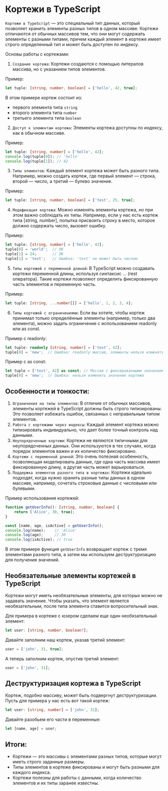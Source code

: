 # Кортежи в TypeScript
`Кортежи в TypeScript` — это специальный тип данных, который позволяет хранить элементы разных типов в одном массиве. Кортежи отличаются от обычных массивов тем, что они могут содержать элементы с разными типами, причем каждый элемент в кортеже имеет строго определенный тип и может быть доступен по индексу.

Основы работы с кортежами:
1. `Создание кортежа`: Кортежи создаются с помощью литералов массива, но с указанием типов элементов.

Пример:
```typescript
let tuple: [string, number, boolean] = ['hello', 42, true];
```
В этом примере кортеж состоит из:
- первого элемента типа `string`
- второго элемента типа `number`
- третьего элемента типа `boolean`

2. `Доступ к элементам кортежа`: Элементы кортежа доступны по индексу, как в обычном массиве.

Пример:
```typescript
let tuple: [string, number] = ['hello', 42];
console.log(tuple[0]); // 'hello'
console.log(tuple[1]); // 42
```

3. `Типы элементов`: Каждый элемент кортежа может быть разного типа. Например, можно создать кортеж, где первый элемент — строка, второй — число, а третий — булево значение.

Пример:
```typescript
let tuple: [string, number, boolean] = ['test', 25, true];
```

4. `Модификация кортежа`: Можно изменять элементы кортежа, но при этом важно соблюдать их типы. Например, если у нас есть кортеж типа [string, number], попытка присвоить строку в место, которое должно содержать число, вызовет ошибку.

Пример:
```typescript
let tuple: [string, number] = ['hello', 42];
tuple[0] = 'world';  // OK
tuple[1] = 24;       // OK
tuple[1] = 'test';   // Ошибка: 'test' не может быть числом
```

5. `Типы кортежей с переменной длиной`: В TypeScript можно создавать кортежи переменной длины, используя синтаксис ... (rest оператора). Такие кортежи позволяют определить фиксированную часть элементов и переменную часть.

Пример:
```typescript
let tuple: [string, ...number[]] = ['hello', 1, 2, 3, 4];
```

6. `Типы кортежей с ограничениями`: Если вы хотите, чтобы кортеж принимал только определённые элементы (например, только два элемента), можно задать ограничение с использованием readonly или as const.

Пример с readonly:
```typescript
let tuple: readonly [string, number] = ['test', 42];
tuple[0] = 'new';  // Ошибка: readonly массив, элементы нельзя изменять
```
Пример с as const:
```typescript
let tuple = ['test', 42] as const; // Массив с фиксированными значениями
tuple[0] = 'new';  // Ошибка: нельзя изменить значение кортежа
```

## Особенности и тонкости:
1. `Ограничения на типы элементов`: В отличие от обычных массивов, элементы кортежей в TypeScript должны быть строго типизированы. Это позволяет избежать ошибок, связанных с неправильным типом элементов.
2. `Работа с кортежами через индексы`: Каждый элемент кортежа можно типизировать индивидуально, что дает более точный контроль над данными.
3. `Неупорядоченные кортежи`: Кортежи не являются типичными для неупорядоченных данных. Они используются в тех случаях, когда порядок элементов важен и их количество фиксировано.
4. `Кортежи с переменной длиной`: Это очень полезная особенность, позволяющая моделировать данные, где одна часть массива имеет фиксированную длину, а другая часть может варьироваться.
5. `Поддержка элементов разного типа в кортежах`: Кортежи идеально подходят, когда нужно хранить разные типы данных в одном массиве, например, сочетать строковые данные с числовыми или булевыми.

Пример использования кортежей:
```typescript
function getUserInfo(): [string, number, boolean] {
    return ['Alice', 30, true];
}

const [name, age, isActive] = getUserInfo();
console.log(name);    // 'Alice'
console.log(age);     // 30
console.log(isActive); // true
```

В этом примере функция `getUserInfo` возвращает кортеж с тремя элементами разного типа, а затем мы используем деструктуризацию для получения значений.


## Необязательные элементы кортежей в TypeScript
Кортежи могут иметь необязательные элементы, для которых можно не задавать значение. Чтобы указать, что элемент является необязательным, после типа элемента ставится вопросительный знак.

Для примера в кортеже с юзером сделаем еще один необязательный элемент:
```typescript
let user: [string, number, boolean?];
```

Давайте заполним наш кортеж, указав третий элемент:
```typescript
user = ['john', 31, true];
```

А теперь заполним кортеж, опустив третий элемент:
```typescript
user = ['john', 31];
```


## Деструктуризация кортежа в TypeScript
Кортеж, подобно массиву, может быть подвергнут деструктуризации. Пусть для примера у нас есть вот такой кортеж:
```typescript
let user: [string, number] = ['john', 31];
```

Давайте разобьем его части в переменные:
```typescript
let [name, age] = user;
```


## Итоги:
- Кортежи — это массивы с элементами разных типов, которые могут иметь строго заданные размеры.
- Типы элементов в кортеже фиксированы и могут быть разными для каждого индекса.
- Кортежи полезны для работы с данными, когда количество элементов и их типы заранее известны.
